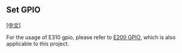 ## Set GPIO

[[中文]](../../../cn/device_and_usage_manual/ANTSDR_E_Series_Module/ANTSDR_E310_Reference_Manual/set_gpio_cn.html)

For the usage of E310 gpio, please refer to [E200 GPIO](../ANTSDR_E200_Reference_Manual/set_gpio.md), which is also applicable to this project.

